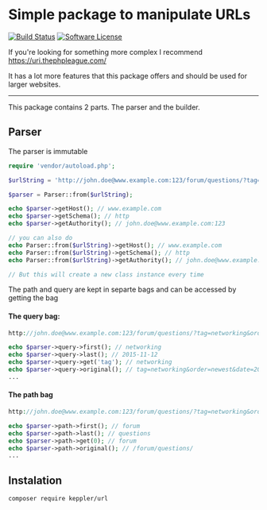 # Simple package to manipulate URLs

[![Build Status](https://travis-ci.org/KepplerPl/url.svg?branch=master)](https://travis-ci.org/KepplerPl/url)
[![Software License](https://img.shields.io/badge/license-MIT-brightgreen.svg?style=flat-square)](LICENSE.md)

If you're looking for something more complex I recommend https://uri.thephpleague.com/

It has a lot more features that this package offers and should be used for larger websites.

-----

This package contains 2 parts. The parser and the builder.

## Parser

The parser is immutable

```php
require 'vendor/autoload.php';

$urlString = 'http://john.doe@www.example.com:123/forum/questions/?tag=networking&order=newest&date=2015-11-12#top';

$parser = Parser::from($urlString);

echo $parser->getHost(); // www.example.com
echo $parser->getSchema(); // http
echo $parser->getAuthority(); // john.doe@www.example.com:123

// you can also do
echo Parser::from($urlString)->getHost(); // www.example.com
echo Parser::from($urlString)->getSchema(); // http
echo Parser::from($urlString)->getAuthority(); // john.doe@www.example.com:123

// But this will create a new class instance every time
````

The path and query are kept in separte bags and can be accessed by getting the bag

#### The query bag:

```php
http://john.doe@www.example.com:123/forum/questions/?tag=networking&order=newest&date=2015-11-12#top

echo $parser->query->first(); // networking
echo $parser->query->last(); // 2015-11-12
echo $parser->query->get('tag'); // networking
echo $parser->query->original(); // tag=networking&order=newest&date=2015-11-12
...
````

#### The path bag

```php
http://john.doe@www.example.com:123/forum/questions/?tag=networking&order=newest&date=2015-11-12#top

echo $parser->path->first(); // forum
echo $parser->path->last(); // questions
echo $parser->path->get(0); // forum
echo $parser->path->original(); // /forum/questions/
...
````


## Instalation

```bash
composer require keppler/url
````
